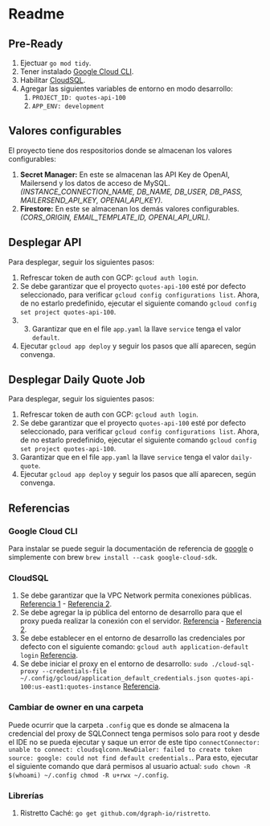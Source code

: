 # Readme
## Pre-Ready
1. Ejectuar `go mod tidy`.
2. Tener instalado [Google Cloud CLI](#google-cloud-cli). 
2. Habilitar [CloudSQL](#cloudsql).
3. Agregar las siguientes variables de entorno en modo desarrollo:
   1. `PROJECT_ID: quotes-api-100`
   2. `APP_ENV: development`

## Valores configurables
El proyecto tiene dos respositorios donde se almacenan los valores configurables:
1. **Secret Manager:** En este se almacenan las API Key de OpenAI, Mailersend y los datos de acceso de MySQL. _(INSTANCE_CONNECTION_NAME, DB_NAME, DB_USER, DB_PASS, MAILERSEND_API_KEY, OPENAI_API_KEY)._
2. **Firestore:** En este se almacenan los demás valores configurables. _(CORS_ORIGIN, EMAIL_TEMPLATE_ID, OPENAI_API_URL)._

## Desplegar API
Para desplegar, seguir los siguientes pasos:
1. Refrescar token de auth con GCP: `gcloud auth login`.
2. Se debe garantizar que el proyecto `quotes-api-100` esté por defecto seleccionado, para verificar `gcloud config configurations list`. Ahora, de no estarlo predefinido, ejecutar el siguiente comando `gcloud config set project quotes-api-100`.
3. 3. Garantizar que en el file `app.yaml` la llave `service` tenga el valor `default`.
3. Ejecutar `gcloud app deploy` y seguir los pasos que allí aparecen, según convenga.

## Desplegar Daily Quote Job
Para desplegar, seguir los siguientes pasos:
1. Refrescar token de auth con GCP: `gcloud auth login`.
2. Se debe garantizar que el proyecto `quotes-api-100` esté por defecto seleccionado, para verificar `gcloud config configurations list`. Ahora, de no estarlo predefinido, ejecutar el siguiente comando `gcloud config set project quotes-api-100`.
3. Garantizar que en el file `app.yaml` la llave `service` tenga el valor `daily-quote`.
3. Ejecutar `gcloud app deploy` y seguir los pasos que allí aparecen, según convenga.

## Referencias
### Google Cloud CLI
Para instalar se puede seguir la documentación de referencia de [google](https://cloud.google.com/sdk/docs/install-sdk) o simplemente con brew `brew install --cask google-cloud-sdk`.

### CloudSQL
1. Se debe garantizar que la VPC Network permita conexiones públicas. [Referencia 1](https://cloud.google.com/sql/docs/mysql/configure-ip?_ga=2.135211315.-366880887.1687108269&_gac=1.19807306.1687109164.Cj0KCQjw1rqkBhCTARIsAAHz7K3GmFdGc8LFBcUxgD0y5SAoyVRgIRdx8qRAuWx5x-hYofzihKOzWdgaAjVCEALw_wcB) - [Referencia 2](https://cloud.google.com/sql/docs/mysql/org-policy/configure-org-policy?_ga=2.172435873.-366880887.1687108269&_gac=1.125825400.1687109164.Cj0KCQjw1rqkBhCTARIsAAHz7K3GmFdGc8LFBcUxgD0y5SAoyVRgIRdx8qRAuWx5x-hYofzihKOzWdgaAjVCEALw_wcB#configuring_the_organization_policy).
2. Se debe agregar la ip pública del entorno de desarrollo para que el proxy pueda realizar la conexión con el servidor. [Referencia](https://cloud.google.com/docs/authentication/provide-credentials-adc#how-to) - [Referencia 2](https://cloud.google.com/sql/docs/mysql/connect-admin-ip#connect).
3. Se debe establecer en el entorno de desarrollo las credenciales por defecto con el siguiente comando: `gcloud auth application-default login` [Referencia](https://cloud.google.com/docs/authentication/provide-credentials-adc#how-to).
4. Se debe iniciar el proxy en el entorno de desarrollo: `sudo ./cloud-sql-proxy --credentials-file ~/.config/gcloud/application_default_credentials.json quotes-api-100:us-east1:quotes-instance` [Referencia](https://cloud.google.com/sql/docs/mysql/sql-proxy?_ga=2.96865949.-366880887.1687108269&_gac=1.95351534.1687109164.Cj0KCQjw1rqkBhCTARIsAAHz7K3GmFdGc8LFBcUxgD0y5SAoyVRgIRdx8qRAuWx5x-hYofzihKOzWdgaAjVCEALw_wcB#macos-64-bit).

### Cambiar de owner en una carpeta
Puede ocurrir que la carpeta `.config` que es donde se almacena la credencial del proxy de SQLConnect tenga permisos solo para root y desde el IDE no se pueda ejecutar y saque un error de este tipo `connectConnector: unable to connect: cloudsqlconn.NewDialer: failed to create token source: google: could not find default credentials.`. Para esto, ejecutar el siguiente comando que dará permisos al usuario actual:
`sudo chown -R $(whoami) ~/.config
    chmod -R u+rwx ~/.config`.

### Librerías
1. Ristretto Caché: `go get github.com/dgraph-io/ristretto`.